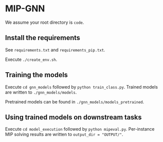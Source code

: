 # MIP-GNN

We assume your root directory is `code`.

## Install the requirements

See `requirements.txt` and `requirements_pip.txt`.

Execute `./create_env.sh`.

## Training the models

Execute `cd gnn_models` followed by `python train_class.py`. Trained models are written to `./gnn_models/models`.

Pretrained models can be found in `./gnn_models/models_pretrained`.

## Using trained models on downstream tasks

Execute `cd model_execution` followed by `python mipeval.py`. Per-instance MIP solving results are written to `output_dir = "OUTPUT/"`.


